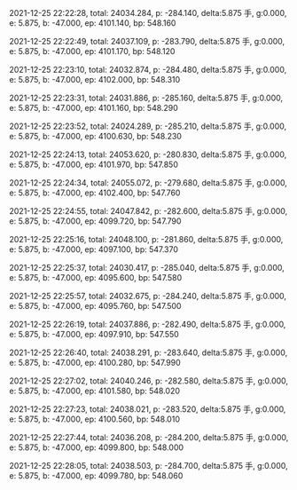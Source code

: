 2021-12-25 22:22:28, total: 24034.284, p: -284.140, delta:5.875 手, g:0.000, e: 5.875, b: -47.000, ep: 4101.140, bp: 548.160

2021-12-25 22:22:49, total: 24037.109, p: -283.790, delta:5.875 手, g:0.000, e: 5.875, b: -47.000, ep: 4101.170, bp: 548.120

2021-12-25 22:23:10, total: 24032.874, p: -284.480, delta:5.875 手, g:0.000, e: 5.875, b: -47.000, ep: 4102.000, bp: 548.310

2021-12-25 22:23:31, total: 24031.886, p: -285.160, delta:5.875 手, g:0.000, e: 5.875, b: -47.000, ep: 4101.160, bp: 548.290

2021-12-25 22:23:52, total: 24024.289, p: -285.210, delta:5.875 手, g:0.000, e: 5.875, b: -47.000, ep: 4100.630, bp: 548.230

2021-12-25 22:24:13, total: 24053.620, p: -280.830, delta:5.875 手, g:0.000, e: 5.875, b: -47.000, ep: 4101.970, bp: 547.850

2021-12-25 22:24:34, total: 24055.072, p: -279.680, delta:5.875 手, g:0.000, e: 5.875, b: -47.000, ep: 4102.400, bp: 547.760

2021-12-25 22:24:55, total: 24047.842, p: -282.600, delta:5.875 手, g:0.000, e: 5.875, b: -47.000, ep: 4099.720, bp: 547.790

2021-12-25 22:25:16, total: 24048.100, p: -281.860, delta:5.875 手, g:0.000, e: 5.875, b: -47.000, ep: 4097.100, bp: 547.370

2021-12-25 22:25:37, total: 24030.417, p: -285.040, delta:5.875 手, g:0.000, e: 5.875, b: -47.000, ep: 4095.600, bp: 547.580

2021-12-25 22:25:57, total: 24032.675, p: -284.240, delta:5.875 手, g:0.000, e: 5.875, b: -47.000, ep: 4095.760, bp: 547.500

2021-12-25 22:26:19, total: 24037.886, p: -282.490, delta:5.875 手, g:0.000, e: 5.875, b: -47.000, ep: 4097.910, bp: 547.550

2021-12-25 22:26:40, total: 24038.291, p: -283.640, delta:5.875 手, g:0.000, e: 5.875, b: -47.000, ep: 4100.280, bp: 547.990

2021-12-25 22:27:02, total: 24040.246, p: -282.580, delta:5.875 手, g:0.000, e: 5.875, b: -47.000, ep: 4101.580, bp: 548.020

2021-12-25 22:27:23, total: 24038.021, p: -283.520, delta:5.875 手, g:0.000, e: 5.875, b: -47.000, ep: 4100.560, bp: 548.010

2021-12-25 22:27:44, total: 24036.208, p: -284.200, delta:5.875 手, g:0.000, e: 5.875, b: -47.000, ep: 4099.800, bp: 548.000

2021-12-25 22:28:05, total: 24038.503, p: -284.700, delta:5.875 手, g:0.000, e: 5.875, b: -47.000, ep: 4099.780, bp: 548.060